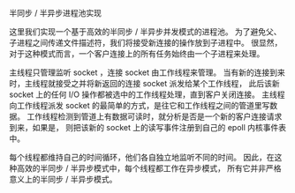  半同步 / 半异步进程池实现


这里我们实现一个基于高效的半同步 / 半异步并发模式的进程池。
为了避免父、子进程之间传递文件描述符，我们将接受新连接的操作放到子进程中。
很显然，对于这种模式而言，一个客户连接上的所有任务始终由一个子进程来处理。

主线程只管理监听 socket ，连接 socket 由工作线程来管理。
当有新的连接到来时，主线程就接受之并将新返回的连接 socket 派发给某个工作线程，
此后该新 socket 上的任何 I/O 操作都被选中的工作线程处理，直到客户关闭连接。
主线程向工作线程派发 socket 的最简单的方式，是往它和工作线程之间的管道里写数据。
工作线程检测到管道上有数据可读时，就分析是否是一个新的客户连接请求到来，如果是，
则把该新的 socket 上的读写事件注册到自己的 epoll 内核事件表中。

每个线程都维持自己的时间循环，他们各自独立地监听不同的时间。
因此，在这种高效的半同步 / 半异步模式中，每个线程都工作在异步模式，
所有它并非严格意义上的半同步 / 半异步模式。 